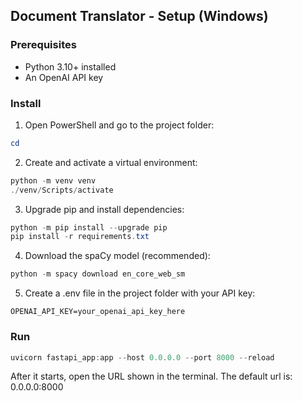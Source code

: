 ## Document Translator - Setup (Windows)

### Prerequisites
- Python 3.10+ installed
- An OpenAI API key

### Install
1) Open PowerShell and go to the project folder:
```powershell
cd 
```
2) Create and activate a virtual environment:
```powershell
python -m venv venv
./venv/Scripts/activate
```
3) Upgrade pip and install dependencies:
```powershell
python -m pip install --upgrade pip
pip install -r requirements.txt
```
4) Download the spaCy model (recommended):
```powershell
python -m spacy download en_core_web_sm
```
5) Create a .env file in the project folder with your API key:
```text
OPENAI_API_KEY=your_openai_api_key_here
```

### Run
```powershell
uvicorn fastapi_app:app --host 0.0.0.0 --port 8000 --reload
```
After it starts, open the URL shown in the terminal. The default url is: 0.0.0.0:8000



